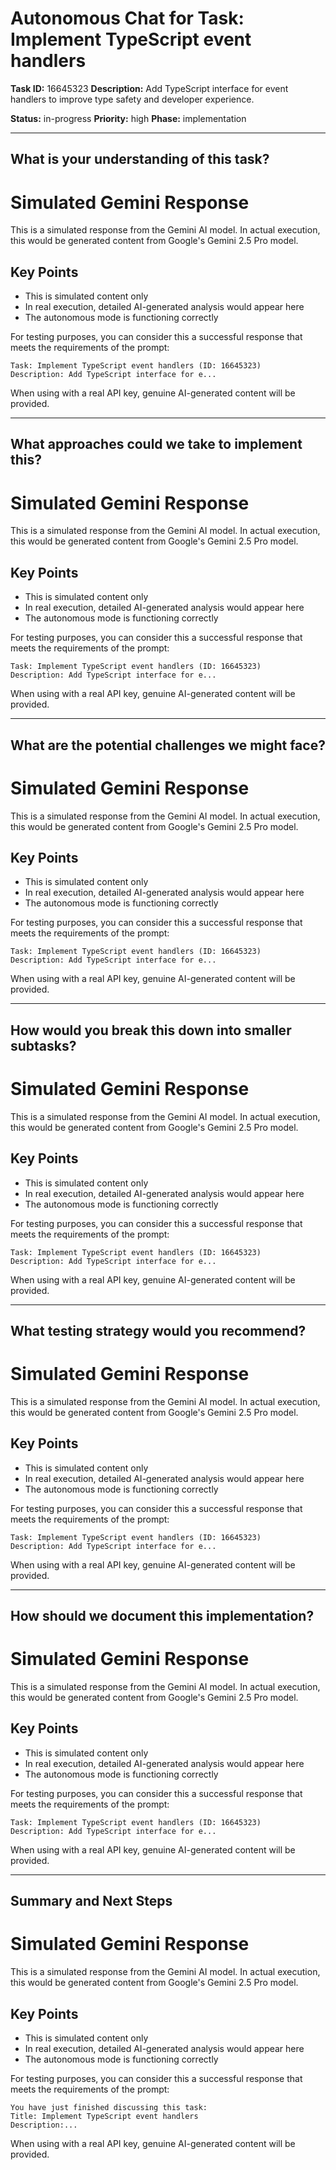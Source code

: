 # Autonomous Chat for Task: Implement TypeScript event handlers

**Task ID:** 16645323
**Description:** Add TypeScript interface for event handlers to improve type safety and developer experience.

**Status:** in-progress
**Priority:** high
**Phase:** implementation

---

## What is your understanding of this task?


# Simulated Gemini Response

This is a simulated response from the Gemini AI model. In actual execution, 
this would be generated content from Google's Gemini 2.5 Pro model.

## Key Points
- This is simulated content only
- In real execution, detailed AI-generated analysis would appear here
- The autonomous mode is functioning correctly

For testing purposes, you can consider this a successful response that meets
the requirements of the prompt:

```
Task: Implement TypeScript event handlers (ID: 16645323)
Description: Add TypeScript interface for e...
```

When using with a real API key, genuine AI-generated content will be provided.


---

## What approaches could we take to implement this?


# Simulated Gemini Response

This is a simulated response from the Gemini AI model. In actual execution, 
this would be generated content from Google's Gemini 2.5 Pro model.

## Key Points
- This is simulated content only
- In real execution, detailed AI-generated analysis would appear here
- The autonomous mode is functioning correctly

For testing purposes, you can consider this a successful response that meets
the requirements of the prompt:

```
Task: Implement TypeScript event handlers (ID: 16645323)
Description: Add TypeScript interface for e...
```

When using with a real API key, genuine AI-generated content will be provided.


---

## What are the potential challenges we might face?


# Simulated Gemini Response

This is a simulated response from the Gemini AI model. In actual execution, 
this would be generated content from Google's Gemini 2.5 Pro model.

## Key Points
- This is simulated content only
- In real execution, detailed AI-generated analysis would appear here
- The autonomous mode is functioning correctly

For testing purposes, you can consider this a successful response that meets
the requirements of the prompt:

```
Task: Implement TypeScript event handlers (ID: 16645323)
Description: Add TypeScript interface for e...
```

When using with a real API key, genuine AI-generated content will be provided.


---

## How would you break this down into smaller subtasks?


# Simulated Gemini Response

This is a simulated response from the Gemini AI model. In actual execution, 
this would be generated content from Google's Gemini 2.5 Pro model.

## Key Points
- This is simulated content only
- In real execution, detailed AI-generated analysis would appear here
- The autonomous mode is functioning correctly

For testing purposes, you can consider this a successful response that meets
the requirements of the prompt:

```
Task: Implement TypeScript event handlers (ID: 16645323)
Description: Add TypeScript interface for e...
```

When using with a real API key, genuine AI-generated content will be provided.


---

## What testing strategy would you recommend?


# Simulated Gemini Response

This is a simulated response from the Gemini AI model. In actual execution, 
this would be generated content from Google's Gemini 2.5 Pro model.

## Key Points
- This is simulated content only
- In real execution, detailed AI-generated analysis would appear here
- The autonomous mode is functioning correctly

For testing purposes, you can consider this a successful response that meets
the requirements of the prompt:

```
Task: Implement TypeScript event handlers (ID: 16645323)
Description: Add TypeScript interface for e...
```

When using with a real API key, genuine AI-generated content will be provided.


---

## How should we document this implementation?


# Simulated Gemini Response

This is a simulated response from the Gemini AI model. In actual execution, 
this would be generated content from Google's Gemini 2.5 Pro model.

## Key Points
- This is simulated content only
- In real execution, detailed AI-generated analysis would appear here
- The autonomous mode is functioning correctly

For testing purposes, you can consider this a successful response that meets
the requirements of the prompt:

```
Task: Implement TypeScript event handlers (ID: 16645323)
Description: Add TypeScript interface for e...
```

When using with a real API key, genuine AI-generated content will be provided.


---

## Summary and Next Steps


# Simulated Gemini Response

This is a simulated response from the Gemini AI model. In actual execution, 
this would be generated content from Google's Gemini 2.5 Pro model.

## Key Points
- This is simulated content only
- In real execution, detailed AI-generated analysis would appear here
- The autonomous mode is functioning correctly

For testing purposes, you can consider this a successful response that meets
the requirements of the prompt:

```
You have just finished discussing this task:
Title: Implement TypeScript event handlers
Description:...
```

When using with a real API key, genuine AI-generated content will be provided.

